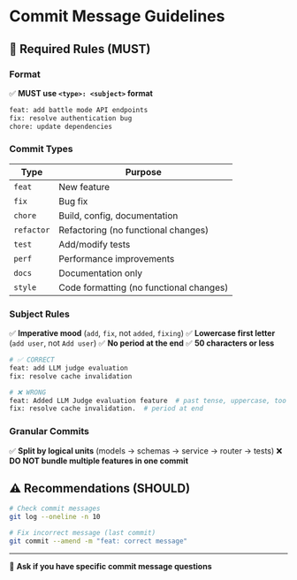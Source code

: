 # Commit Message Guidelines

## 🔴 Required Rules (MUST)

### Format
✅ **MUST use `<type>: <subject>` format**

```bash
feat: add battle mode API endpoints
fix: resolve authentication bug
chore: update dependencies
```

### Commit Types

| Type | Purpose |
|------|---------|
| `feat` | New feature |
| `fix` | Bug fix |
| `chore` | Build, config, documentation |
| `refactor` | Refactoring (no functional changes) |
| `test` | Add/modify tests |
| `perf` | Performance improvements |
| `docs` | Documentation only |
| `style` | Code formatting (no functional changes) |

### Subject Rules
✅ **Imperative mood** (`add`, `fix`, not `added`, `fixing`)
✅ **Lowercase first letter** (`add user`, not `Add user`)
✅ **No period at the end**
✅ **50 characters or less**

```bash
# ✅ CORRECT
feat: add LLM judge evaluation
fix: resolve cache invalidation

# ❌ WRONG
feat: Added LLM Judge evaluation feature  # past tense, uppercase, too long
fix: resolve cache invalidation.  # period at end
```

### Granular Commits
✅ **Split by logical units** (models → schemas → service → router → tests)
❌ **DO NOT bundle multiple features in one commit**

## ⚠️ Recommendations (SHOULD)

```bash
# Check commit messages
git log --oneline -n 10

# Fix incorrect message (last commit)
git commit --amend -m "feat: correct message"
```

---

💬 **Ask if you have specific commit message questions**
